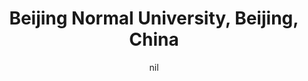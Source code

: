 ---
title: "Beijing Normal University, Beijing, China"
project_id: 
date: nil
conference_id: ""
presenters:
   - peter_bandettini
summary: "<p>Beijing Normal University, Beijing, China</p>"
file: /assets/presentations/T122.ppt
filename: T122.ppt
layout: presentation
---